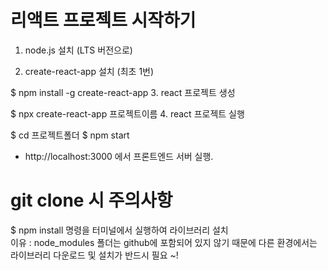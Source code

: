 # 리액트 프로젝트 시작하기 

1. node.js 설치 (LTS 버전으로)

2. create-react-app 설치 (최초 1번)

$ npm install -g create-react-app
3. react 프로젝트 생성

$ npx create-react-app 프로젝트이름
4. react 프로젝트 실행

$ cd 프로젝트폴더
$ npm start
- http://localhost:3000 에서 프론트엔드 서버 실행.


# git clone 시 주의사항

$ npm install
명령을 터미널에서 실행하여 라이브러리 설치<br>
이유 : node_modules 폴더는 github에 
포함되어 있지 않기 때문에 다른 환경에서는
라이브러리 다운로드 및 설치가 반드시 필요 ~!
